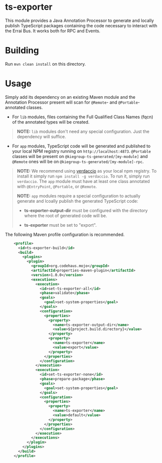 ts-exporter
===

This module provides a Java Annotation Processor to generate and locally publish TypeScript packages containing the code necessary to interact with the Errai Bus. It works both for RPC and Events.

Building
==
Run `mvn clean install` on this directory.

Usage
===
Simply add its dependency on an existing Maven module and the Annotation Processor present will scan for `@Remote`- and `@Portable`-annotated classes. 

 - For `lib` modules, files containing the Full Qualified Class Names (fqcn) of the annotated types will be created.
 
> **NOTE:** `lib` modules don't need any special configuration. Just the dependency will suffice.

- For `app` modules, TypeScript code will be generated and published to your local NPM registry running on `http://localhost:4873`. `@Portable` classes will be present on `@kiegroup-ts-generated/[my-module]` and `@Remote` ones will be on `@kiegroup-ts-generated/[my-module]-rpc`. 

> **NOTE:** We recommend using [verdaccio](https://github.com/verdaccio/verdaccio) as your local npm registry. To install it simply run `npm install -g verdaccio`. To run it, simply run `verdaccio`. The `app` module must have at least one class annotated with `@EntryPoint`, `@Portable`, or `@Remote`.
>
> **NOTE:** `app` modules require a special configuration to actually generate and lcoally publish the generated TypeScript code:
>
>-  **ts-exporter-output-dir** must be configured with the directory where the root of generated code will be.
>
> - **ts-exporter** must be set to "export".

The following Maven profile configuration is recommended.
```xml
    <profile>
      <id>ts-exporter-build</id>
      <build>
        <plugins>
          <plugin>
            <groupId>org.codehaus.mojo</groupId>
            <artifactId>properties-maven-plugin</artifactId>
            <version>1.0.0</version>
            <executions>
              <execution>
                <id>set-ts-exporter-all</id>
                <phase>validate</phase>
                <goals>
                  <goal>set-system-properties</goal>
                </goals>
                <configuration>
                  <properties>
                    <property>
                      <name>ts-exporter-output-dir</name>
                      <value>${project.build.directory}</value>
                    </property>
                    <property>
                      <name>ts-exporter</name>
                      <value>export</value>
                    </property>
                  </properties>
                </configuration>
              </execution>
              <execution>
                <id>set-ts-exporter-none</id>
                <phase>prepare-package</phase>
                <goals>
                  <goal>set-system-properties</goal>
                </goals>
                <configuration>
                  <properties>
                    <property>
                      <name>ts-exporter</name>
                      <value>default</value>
                    </property>
                  </properties>
                </configuration>
              </execution>
            </executions>
          </plugin>
        </plugins>
      </build>
    </profile>
```

